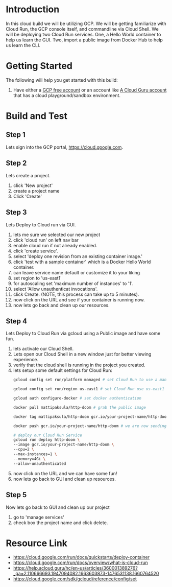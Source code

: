 # Introduction 
In this cloud build we will be utilizing GCP. We will be getting familiarize with Cloud Run, the GCP console itself, and commandline via Cloud Shell.
We will be deploying two Cloud Run services. One, a Hello World container to help us learn the GUI. Two, import a public image from Docker Hub to help us learn the CLI.

# Getting Started
The following will help you get started with this build:

1. Have either a [GCP free account](https://cloud.google.com/free/) or an account like [A Cloud Guru account](https://acloudguru.com/) that has a cloud playground/sandbox environment.

# Build and Test
## Step 1
Lets sign into the GCP portal, https://cloud.google.com.

## Step 2
Lets create a project.
1. click 'New project'
2. create a project name
3. Click 'Create' 

## Step 3
Lets Deploy to Cloud run via GUI.
1. lets me sure we selected our new project 
2. click 'cloud run' on left nav bar
3. enable cloud run if not already enabled.
4. click 'create service'.
5. select 'deploy one revision from an existing container image.'
6. click 'test with a sample container' which is a Docker Hello World container.
7. can leave service name default or customize it to your liking
8. set region to 'us-east1'
9. for autoscaling set 'maximum number of instances' to '1'.
10. select 'Allow unauthenticat invocations'.
11. click Create. (NOTE, this process can take up to 5 minutes).
12. now click on the URL and see if your container is running now. 
13. now lets go back and clean up our resources. 

## Step 4
Lets Deploy to Cloud Run via gcloud using a Public image and have some fun.
1. lets activate our Cloud Shell. 
2. Lets open our Cloud Shell in a new window just for better viewing experience.
3. verify that the cloud shell is running in the project you created. 
4. lets setup some default settings for Cloud Run:
     ``` BASH 
    gcloud config set run/platform managed # set Cloud Run to use a managed platform

    gcloud config set run/region us-east1 # set Cloud Run use us-east1 region

    gcloud auth configure-docker # set docker authentication

    docker pull mattipaksula/http-doom # grab the public image

    docker tag mattipaksula/http-doom gcr.io/your-project-name/http-doom # tag it with a new name for gcr.io

    docker push gcr.io/your-project-name/http-doom # we are now sending our image to google container registry

    # deploy our Cloud Run Service
    gcloud run deploy http-doom \
    --image gcr.io/your-project-name/http-doom \
    --cpu=2 \
    --max-instances=1 \
    --memory=4Gi \
    --allow-unauthenticated
    ```
5. now click on the URL and we can have some fun!
6. now lets go back to GUI and clean up resources.

## Step 5
Now lets go back to GUI and clean up our project
1. go to 'manage services' 
2. check box the project name and click delete. 

# Resource Link
- https://cloud.google.com/run/docs/quickstarts/deploy-container
- https://cloud.google.com/run/docs/overview/what-is-cloud-run
- https://help.acloud.guru/hc/en-us/articles/360001389276?_ga=2.110666693.1947094082.1663603873-1476531138.1660764520
- https://cloud.google.com/sdk/gcloud/reference/config/set
